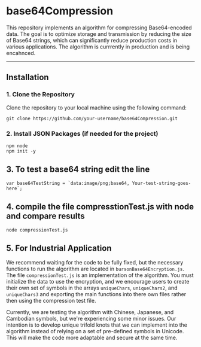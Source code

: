 # base64Compression

This repository implements an algorithm for compressing Base64-encoded data. The goal is to optimize storage and transmission by reducing the size of Base64 strings, which can significantly reduce production costs in various applications. The algorithm is currrently in production and is being encahnced. 

---

## Installation

### 1. Clone the Repository

Clone the repository to your local machine using the following command:

```
git clone https://github.com/your-username/base64Compression.git

```


### 2. Install JSON Packages (if needed for the project)

```
npm node
npm init -y
```

## 3.  To test a base64 string edit the line 

```
var base64TestString = `data:image/png;base64, Your-test-string-goes-here`;
```

## 4. compile the file compresstionTest.js with node and compare results 

```
node compressionTest.js
```

## 5. For Industrial Application
We recommend waiting for the code to be fully fixed, but the necessary functions to run the algorithm are located in `bursonBase64Encryption.js`. The file `compressionTest.js` is an implementation of the algorithm. You must initialize the data to use the encryption, and we encourage users to create their own set of symbols in the arrays `uniqueChars`, `uniqueChars2`, and `uniqueChars3` and exporting the main functions into there own files rather then using the compression test file. 

Currently, we are testing the algorithm with Chinese, Japanese, and Cambodian symbols, but we're experiencing some minor issues. Our intention is to develop unique trifold knots that we can implement into the algorithm instead of relying on a set of pre-defined symbols in Unicode. This will make the code more adaptable and secure at the same time.
